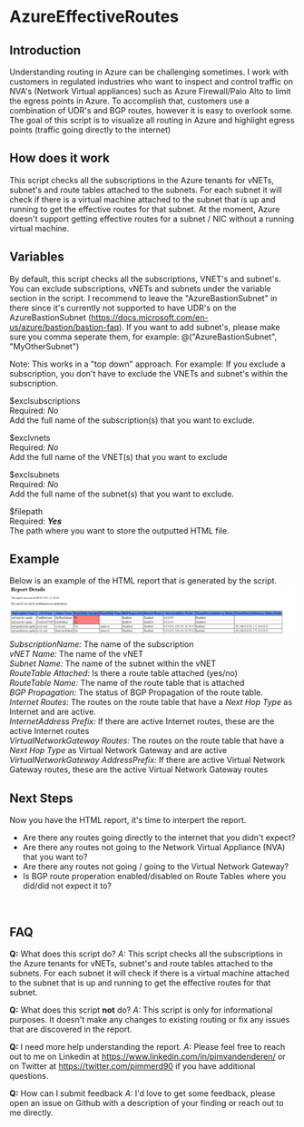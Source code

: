 # AzureEffectiveRoutes

## Introduction
Understanding routing in Azure can be challenging sometimes. I work with customers in regulated industries who want to inspect and control traffic 
on NVA's (Network Virtual appliances) such as Azure Firewall/Palo Alto to limit the egress points in Azure. To accomplish that, customers use a combination
of UDR's and BGP routes, however it is easy to overlook some. The goal of this script is to visualize all routing in Azure and highlight egress points (traffic going directly to the internet)

## How does it work
This script checks all the subscriptions in the Azure tenants for vNETs, subnet's and route tables attached to the subnets. For each subnet it will check if there is a virtual machine attached to the subnet that is up and running to get the effective routes for that subnet. At the moment, Azure doesn't support getting effective routes for a subnet / NIC without a running virtual machine.


## Variables
By default, this script checks all the subscriptions, VNET's and subnet's. You can exclude subscriptions, vNETs and subnets under the variable section in the script. I recommend to leave the "AzureBastionSubnet" in there since it's currently not supported to have UDR's on the AzureBastionSubnet (https://docs.microsoft.com/en-us/azure/bastion/bastion-faq). If you want to add subnet's, please make sure you comma seperate them, for example: @("AzureBastionSubnet", "MyOtherSubnet")

Note: This works in a "top down" approach. For example: If you exclude a subscription, you don't have to exclude the VNETs and subnet's within the subscription.

$exclsubscriptions <br>
Required: _No_ <br>
Add the full name of the subscription(s) that you want to exclude. 

$exclvnets <br>
Required: _No_ <br>
Add the full name of the VNET(s) that you want to exclude

$exclsubnets <br>
Required: _No_ <br>
Add the full name of the subnet(s) that you want to exclude. 

$filepath <br>
Required: _**Yes**_ <br>
The path where you want to store the outputted HTML file. 

## Example 
Below is an example of the HTML report that is generated by the script. <br>
![AzureEffectiveRoutes](/Images/AzureEffectiveRoutes.PNG)
<br> 
_SubscriptionName:_ The name of the subscription <br>
_vNET Name:_ The name of the vNET <br>
_Subnet Name:_ The name of the subnet within the vNET<br>
_RouteTable Attached:_ Is there a route table attached (yes/no)<br>
_RouteTable Name:_ The name of the route table that is attached <br>
_BGP Propagation:_ The status of BGP Propagation of the route table. <br>
_Internet Routes:_ The routes on the route table that have a _Next Hop Type_ as Internet and are active. <br>
_InternetAddress Prefix:_ If there are active Internet routes, these are the active Internet routes<br>
_VirtualNetworkGateway Routes:_ The routes on the route table that have a _Next Hop Type_ as Virtual Network Gateway and are active<br>
_VirtualNetworkGateway AddressPrefix:_ If there are active Virtual Network Gateway routes, these are the active Virtual Network Gateway routes<br>

## Next Steps
Now you have the HTML report, it's time to interpert the report. 
* Are there any routes going directly to the internet that you didn't expect? 
* Are there any routes not going to the Network Virtual Appliance (NVA) that you want to? 
* Are there any routes not going / going to the Virtual Network Gateway? 
* Is BGP route properation enabled/disabled on Route Tables where you did/did not expect it to? 
<br>

## FAQ
**Q:** What does this script do? 
_A:_ This script checks all the subscriptions in the Azure tenants for vNETs, subnet's and route tables attached to the subnets. For each subnet it will check if there is a virtual machine attached to the subnet that is up and running to get the effective routes for that subnet.

**Q:** What does this script **not** do? 
_A:_ This script is only for informational purposes. It doesn't make any changes to existing routing or fix any issues that are discovered in the report. 

**Q:** I need more help understanding the report. 
_A:_ Please feel free to reach out to me on Linkedin at https://www.linkedin.com/in/pimvandenderen/ or on Twitter at https://twitter.com/pimmerd90 if you have additional questions. 

**Q:** How can I submit feedback
_A:_ I'd love to get some feedback, please open an issue on Github with a description of your finding or reach out to me directly. 